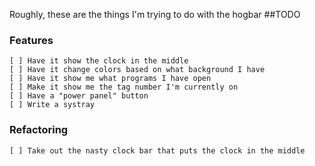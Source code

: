 
Roughly, these are the things I'm trying to do with the hogbar
##TODO

### Features

    [ ] Have it show the clock in the middle
    [ ] Have it change colors based on what background I have
    [ ] Have it show me what programs I have open
    [ ] Make it show me the tag number I'm currently on
    [ ] Have a "power panel" button
    [ ] Write a systray

### Refactoring
    [ ] Take out the nasty clock bar that puts the clock in the middle
